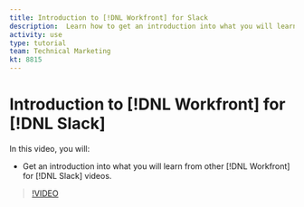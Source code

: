 ```yaml
---
title: Introduction to [!DNL Workfront] for Slack
description:  Learn how to get an introduction into what you will learn from other [!DNL Workfront] for Slack videos.
activity: use
type: tutorial
team: Technical Marketing
kt: 8815
---
```

# Introduction to [!DNL Workfront] for [!DNL Slack]

In this video, you will:

* Get an introduction into what you will learn from other [!DNL Workfront] for [!DNL Slack] videos.

>[!VIDEO](https://video.tv.adobe.com/v/335116/?quality=12)
